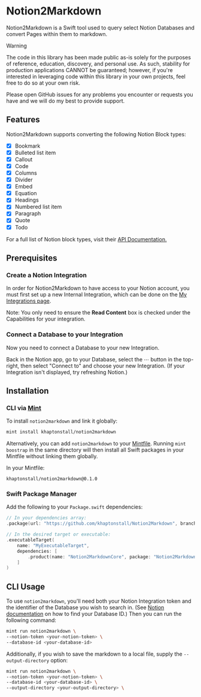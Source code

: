 # Notion2Markdown

Notion2Markdown is a Swift tool used to query select Notion Databases and convert Pages within them to markdown.

> [!WARNING]  
> The code in this library has been made public as-is solely for the purposes of reference, education, discovery, and personal use. As such, stability for production applications CANNOT be guaranteed; however, if you're interested in leveraging code within this library in your own projects, feel free to do so at your own risk.
> 
> Please open GitHub issues for any problems you encounter or requests you have and we will do my best to provide support.

## Features
Notion2Markdown supports converting the following Notion Block types:
- [x] Bookmark
- [x] Bulleted list item
- [x] Callout
- [x] Code
- [x] Columns
- [x] Divider
- [x] Embed
- [x] Equation 
- [x] Headings
- [x] Numbered list item
- [x] Paragraph
- [x] Quote
- [x] Todo

For a full list of Notion block types, visit their [API Documentation.](https://developers.notion.com/reference/block#block-type-objects)

## Prerequisites

### Create a Notion Integration
In order for Notion2Markdown to have access to your Notion account, you must first set up a new Internal Integration, which can be done on the [My Integrations page](https://www.notion.so/my-integrations).

Note: You only need to ensure the **Read Content** box is checked under the Capabilities for your integration.

### Connect a Database to your Integration
Now you need to connect a Database to your new Integration.

Back in the Notion app, go to your Database, select the ⋯ button in the top-right, then select "Connect to" and choose your new Integration. (If your Integration isn't displayed, try refreshing Notion.)

## Installation

### CLI via [Mint](https://github.com/yonaskolb/mint)
To install `notion2markdown` and link it globally:
```bash
mint install khaptonstall/notion2markdown
```

Alternatively, you can add `notion2markdown` to your [Mintfile](https://github.com/yonaskolb/Mint#mintfile). Running `mint boostrap` in the same directory will then install all Swift packages in your Mintfile without linking them globally.

In your Mintfile:
```
khaptonstall/notion2markdown@0.1.0
```

### Swift Package Manager

Add the following to your `Package.swift` dependencies:
```swift
// In your dependencies array:
.package(url: "https://github.com/khaptonstall/Notion2Markdown", branch: "main")

// In the desired target or executable:
.executableTarget(
    name: "MyExecutableTarget",
    dependencies: [
        .product(name: "Notion2MarkdownCore", package: "Notion2Markdown"),
    ]
)
```

## CLI Usage
To use `notion2markdown`, you'll need both your Notion Integration token and the identifier of the Database you wish to search in. (See [Notion documentation](https://developers.notion.com/reference/retrieve-a-database) on how to find your Database ID.) Then you can run the following command:
```bash
mint run notion2markdown \
--notion-token <your-notion-token> \
--database-id <your-database-id>
```

Additionally, if you wish to save the markdown to a local file, supply the `--output-directory` option:
```bash
mint run notion2markdown \
--notion-token <your-notion-token> \
--database-id <your-database-id> \
--output-directory <your-output-directory> \
```
